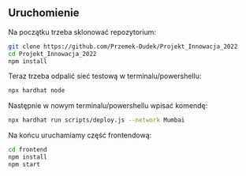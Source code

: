 ## Uruchomienie

Na początku trzeba sklonować repozytorium:

```sh
git clone https://github.com/Przemek-Dudek/Projekt_Innowacja_2022
cd Projekt_Innowacja_2022
npm install
```

Teraz trzeba odpalić sieć testową w terminalu/powershellu:

```sh
npx hardhat node
```

Następnie w nowym terminalu/powershellu wpisać komendę:

```sh
npx hardhat run scripts/deploy.js --network Mumbai
```

Na końcu uruchamiamy część frontendową:

```sh
cd frontend
npm install
npm start
```

